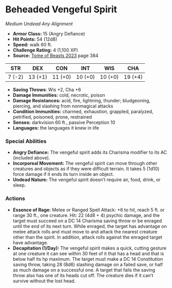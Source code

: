 # Beheaded Vengeful Spirit

*Medium* *Undead* *Any Alignment*

- **Armor Class:** 15 (Angry Defiance)
- **Hit Points:** 54 (12d8)
- **Speed:** walk 60 ft.
- **Challenge Rating:** 4 (1,100 XP)
- **Source:** [Tome of Beasts 2023](https://koboldpress.com/kpstore/product/tome-of-beasts-1-2023-edition/) page 384

| STR | DEX | CON | INT | WIS | CHA |
| --- | --- | --- | --- | --- | --- |
| 7 (-2) | 13 (+1) | 11 (+0) | 10 (+0) | 10 (+0) | 19 (+4) |

- **Saving Throws**: Wis +2, Cha +6
- **Damage Immunities:** cold, necrotic, poison
- **Damage Resistances:** acid, fire, lightning, thunder; bludgeoning, piercing, and slashing from nonmagical attacks
- **Condition Immunities:** charmed, exhaustion, grappled, paralyzed, petrified, poisoned, prone, restrained
- **Senses:** darkvision 60 ft., passive Perception 10
- **Languages:** the languages it knew in life
### Special Abilities
- **Angry Defiance:** The vengeful spirit adds its Charisma modifier to its AC (included above).
- **Incorporeal Movement:** The vengeful spirit can move through other creatures and objects as if they were difficult terrain. It takes 5 (1d10) force damage if it ends its turn inside an object.
- **Undead Nature:** The vengeful spirit doesn’t require air, food, drink, or sleep.
### Actions
- **Essence of Rage:** Melee or Ranged Spell Attack: +6 to hit, reach 5 ft. or range 30 ft., one creature. Hit: 22 (4d8 + 4) psychic damage, and the target must succeed on a DC 14 Charisma saving throw or be enraged until the end of its next turn. While enraged, the target has advantage on melee attack rolls and must move to and attack the nearest creature other than the spirit. In addition, attack rolls against the enraged target have advantage.
- **Decapitation (1/Day):** The vengeful spirit makes a quick, cutting gesture at one creature it can see within 30 feet of it that has a head and that is below half its hp maximum. The target must make a DC 14 Constitution saving throw, taking 28 (8d6) slashing damage on a failed save, or half as much damage on a successful one. A target that fails the saving throw also has one of its heads cut off. The creature dies if it can’t survive without the lost head.
